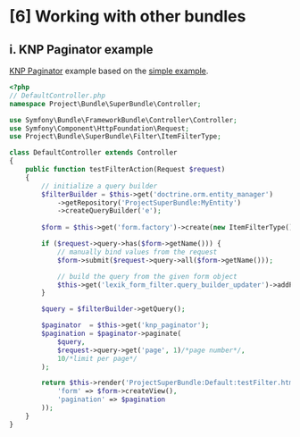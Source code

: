 [6] Working with other bundles
==============================

i. KNP Paginator example
-----------------

[KNP Paginator](https://github.com/KnpLabs/KnpPaginatorBundle) example based on the [simple example](working-with-the-bundle.md#i-simple-example).

```php
<?php
// DefaultController.php
namespace Project\Bundle\SuperBundle\Controller;

use Symfony\Bundle\FrameworkBundle\Controller\Controller;
use Symfony\Component\HttpFoundation\Request;
use Project\Bundle\SuperBundle\Filter\ItemFilterType;

class DefaultController extends Controller
{
    public function testFilterAction(Request $request)
    {
        // initialize a query builder
        $filterBuilder = $this->get('doctrine.orm.entity_manager')
            ->getRepository('ProjectSuperBundle:MyEntity')
            ->createQueryBuilder('e');
    
        $form = $this->get('form.factory')->create(new ItemFilterType());

        if ($request->query->has($form->getName())) {
            // manually bind values from the request
            $form->submit($request->query->all($form->getName()));

            // build the query from the given form object
            $this->get('lexik_form_filter.query_builder_updater')->addFilterConditions($form, $filterBuilder);
        }

        $query = $filterBuilder->getQuery();

        $paginator  = $this->get('knp_paginator');
        $pagination = $paginator->paginate(
            $query,
            $request->query->get('page', 1)/*page number*/,
            10/*limit per page*/
        );

        return $this->render('ProjectSuperBundle:Default:testFilter.html.twig', array(
            'form' => $form->createView(),
            'pagination' => $pagination
        ));
    }
}
```
